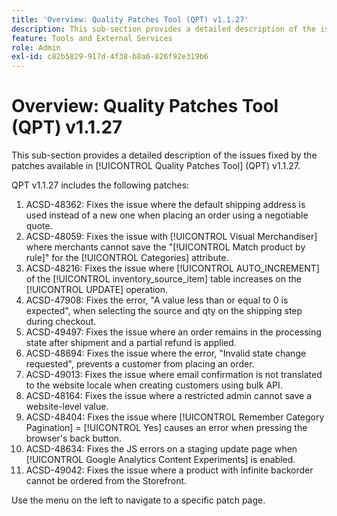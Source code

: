 ```yaml
---
title: 'Overview: Quality Patches Tool (QPT) v1.1.27'
description: This sub-section provides a detailed description of the issues fixed by the patches available in [!UICONTROL Quality Patches Tool] (QPT) v1.1.27.
feature: Tools and External Services
role: Admin
exl-id: c82b5829-917d-4f38-b8a6-826f92e319b6
---
```

# Overview: Quality Patches Tool (QPT) v1.1.27 

This sub-section provides a detailed description of the issues fixed by the patches available in [!UICONTROL Quality Patches Tool] (QPT) v1.1.27. 

QPT v1.1.27 includes the following patches:

1. ACSD-48362: Fixes the issue where the default shipping address is used instead of a new one when placing an order using a negotiable quote.
1. ACSD-48059: Fixes the issue with [!UICONTROL Visual Merchandiser] where merchants cannot save the "[!UICONTROL Match product by rule]" for the [!UICONTROL Categories] attribute.
1. ACSD-48216: Fixes the issue where [!UICONTROL AUTO_INCREMENT] of the [!UICONTROL inventory_source_item] table increases on the [!UICONTROL UPDATE] operation.
1. ACSD-47908: Fixes the error, "A value less than or equal to 0 is expected", when selecting the source and qty on the shipping step during checkout.
1. ACSD-49497: Fixes the issue where an order remains in the processing state after shipment and a partial refund is applied.
1. ACSD-48694: Fixes the issue where the error, "Invalid state change requested", prevents a customer from placing an order.
1. ACSD-49013: Fixes the issue where email confirmation is not translated to the website locale when creating customers using bulk API.
1. ACSD-48164: Fixes the issue where a restricted admin cannot save a website-level value.
1. ACSD-48404: Fixes the issue where [!UICONTROL Remember Category Pagination] = [!UICONTROL Yes] causes an error when pressing the browser's back button.
1. ACSD-48634: Fixes the JS errors on a staging update page when [!UICONTROL Google Analytics Content Experiments] is enabled.
1. ACSD-49042: Fixes the issue where a product with infinite backorder cannot be ordered from the Storefront.

Use the menu on the left to navigate to a specific patch page.
